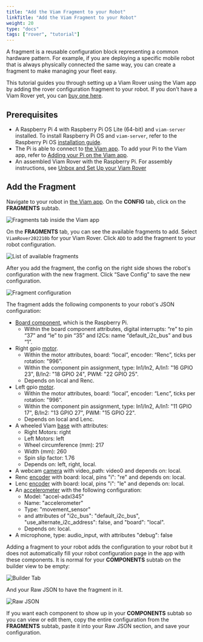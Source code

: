 ```yaml
---
title: "Add the Viam Fragment to your Robot"
linkTitle: "Add the Viam Fragment to your Robot"
weight: 20
type: "docs"
tags: ["rover", "tutorial"]
---
```


A fragment is a reusable configuration block representing a common hardware pattern.
For example, if you are deploying a specific mobile robot that is always physically connected the same way, you can create a fragment to make managing your fleet easy.

This tutorial guides you through setting up a Viam Rover using the Viam app by adding the rover configuration fragment to your robot.
If you don’t have a Viam Rover yet, you can [buy one here](https://www.viam.com/resources/rover).

## Prerequisites

* A Raspberry Pi 4 with Raspberry Pi OS Lite (64-bit) and `viam-server` installed.
    To install Raspberry Pi OS and `viam-server`, refer to the Raspberry Pi OS [installation guide](/installation/rpi-setup/).
* The Pi is able to connect to [the Viam app](https://app.viam.com).
  To add your Pi to the Viam app, refer to [Adding your Pi on the Viam app](/installation/rpi-setup/).
* An assembled Viam Rover with the Raspberry Pi.
  For assembly instructions, see [Unbox and Set Up your Viam Rover](../rover-tutorial)

## Add the Fragment

Navigate to your robot in [the Viam app](https://app.viam.com/robots).
On the  **CONFIG** tab, click on the **FRAGMENTS** subtab.

![Fragments tab inside the Viam app](../img/fragments/fragments_tab.png)

On the **FRAGMENTS** tab, you can see the available fragments to add.
Select `ViamRover202210b` for your Viam Rover.
Click `ADD` to add the fragment to your robot configuration.

![List of available fragments](../img/fragments/fragments_list.png)

After you add the fragment, the config on the right side shows the robot's configuration with the new fragment.
Click “Save Config” to save the new configuration.

![Fragment configuration](../img/fragments/fragment_configuration.png)

The fragment adds the following components to your robot's JSON configuration:

* [Board component](../../components/board/), which is the Raspberry Pi.
  * Within the board component attributes, digital interrupts: “re” to pin “37” and “le” to pin “35” and I2Cs: name “default_i2c_bus” and bus “1”.
* Right gpio [motor](../../components/motor/).
  * Within the motor attributes, board: “local”, encoder: “Renc”, ticks per rotation: "996”.
  * Within the component pin assignment, type: In1/In2, A/In1: "16 GPIO 23", B/In2: "18 GPIO 24", PWM: "22 GPIO 25".
  * Depends on local and Renc.
* Left gpio [motor](../../components/motor/).
  * Within the motor attributes, board: “local”, encoder: “Lenc”, ticks per rotation: "996”.
  * Within the component pin assignment, type: In1/In2, A/In1: "11 GPIO 17", B/In2: "13 GPIO 27", PWM: "15 GPIO 22".
  * Depends on local and Lenc.
* A wheeled Viam [base](../../components/base/) with attributes:
  * Right Motors: right
  * Left Motors: left
  * Wheel circumference (mm): 217
  * Width (mm): 260
  * Spin slip factor: 1.76
  * Depends on: left, right, local.
* A webcam [camera](../../components/camera) with video_path: video0 and depends on: local.
* Renc [encoder](../../components/encoder/) with board: local, pins "i": "re" and depends on: local.
* Lenc [encoder](../../components/encoder/) with board: local, pins "i": "le" and depends on: local.
* An [accelerometer](../../components/movement-sensor/) with the following configuration:
  * Model: "accel-adxl345"
  * Name: "accelerometer"
  * Type: "movement_sensor"
  * and attributes of "i2c_bus": "default_i2c_bus", "use_alternate_i2c_address": false, and "board": "local".
  * Depends on: local.
* A microphone, type: audio_input, with attributes "debug": false

Adding a fragment to your robot adds the configuration to your robot but it does not automatically fill your robot configuration page in the app with these components.
It is normal for your **COMPONENTS** subtab on the builder view to be empty:

![Builder Tab](../img/fragments/builder_tab.png)

And your Raw JSON to have the fragment in it.

![Raw JSON](../img/fragments/raw_json.png)

If you want each component to show up in your **COMPONENTS** subtab so you can view or edit them, copy the entire configuration from the **FRAGMENTS** subtab, paste it into your Raw JSON section, and save your configuration.
